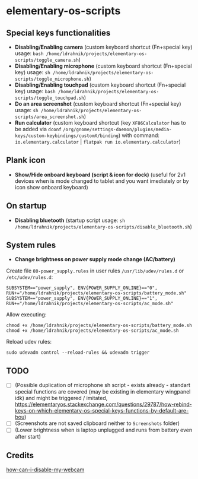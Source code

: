 # elementary-os-scripts

## Special keys functionalities

- **Disabling/Enabling camera** (custom keyboard shortcut (Fn+special key) usage: `bash /home/ldrahnik/projects/elementary-os-scripts/toggle_camera.sh`)
- **Disabling/Enabling microphone** (custom keyboard shortcut (Fn+special key) usage: `sh /home/ldrahnik/projects/elementary-os-scripts/toggle_microphone.sh`)
- **Disabling/Enabling touchpad** (custom keyboard shortcut (Fn+special key) usage: `bash /home/ldrahnik/projects/elementary-os-scripts/toggle_touchpad.sh`)
- **Do an area screenshot** (custom keyboard shortcut (Fn+special key) usage: `sh /home/ldrahnik/projects/elementary-os-scripts/area_screenshot.sh`)
- **Run calculator** (custom keyboard shortcut (key `XF86Calculator` has to be added via `dconf` `/org/gnome/settings-daemon/plugins/media-keys/custom-keybindings/customX/binding`) with command: `io.elementary.calculator` | `flatpak run io.elementary.calculator`)

## Plank icon

- **Show/Hide onboard keyboard (script & icon for dock)** (useful for 2v1 devices when is mode changed to tablet and you want imediately or by icon show onboard keyboard)

## On startup

- **Disabling bluetooth** (startup script usage: `sh /home/ldrahnik/projects/elementary-os-scripts/disable_bluetooth.sh`)

## System rules

- **Change brightness on power supply mode change (AC/battery)**

Create file `80-power_supply.rules` in user rules `/usr/lib/udev/rules.d` or `/etc/udev/rules.d`:
```
SUBSYSTEM=="power_supply", ENV{POWER_SUPPLY_ONLINE}=="0", RUN+="/home/ldrahnik/projects/elementary-os-scripts/battery_mode.sh"
SUBSYSTEM=="power_supply", ENV{POWER_SUPPLY_ONLINE}=="1", RUN+="/home/ldrahnik/projects/elementary-os-scripts/ac_mode.sh"
```
Allow executing:
```
chmod +x /home/ldrahnik/projects/elementary-os-scripts/battery_mode.sh
chmod +x /home/ldrahnik/projects/elementary-os-scripts/ac_mode.sh
```

Reload udev rules:
```
sudo udevadm control --reload-rules && udevadm trigger
```

## TODO

- [ ] (Possible duplication of microphone sh script - exists already - standart special functions are covered (may be existing in elementary wingpanel idk) and might be triggered / imitated, https://elementaryos.stackexchange.com/questions/29787/how-rebind-keys-on-which-elementary-os-special-keys-functions-by-default-are-bou)
- [ ] (Screenshots are not saved clipboard neither to `Screenshots` folder)
- [ ] (Lower brightness when is laptop unplugged and runs from battery even after start)

## Credits

[how-can-i-disable-my-webcam](https://askubuntu.com/questions/166809/how-can-i-disable-my-webcam)
